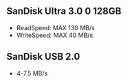 ## SanDisk Ultra 3.0 0 128GB
- ReadSpeed:  MAX 130 MB/s
- WriteSpeed:  MAX 40 MB/s


## SanDisk USB 2.0
- 4-7.5 MB/s

